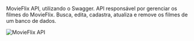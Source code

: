 MovieFlix API, utilizando o Swagger.
API responsável por gerenciar os filmes do MovieFlix.
Busca, edita, cadastra, atualiza e remove os filmes de um banco de dados.

![MovieFlix API](https://github.com/GeorgePinheiroRamos/movieflix-api/assets/77284473/f98bbb16-9c25-40ab-a3d8-e3c96829d9b1)

